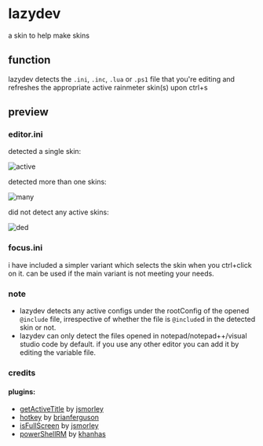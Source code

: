 # lazydev
a skin to help make skins

## function
lazydev detects the `.ini`, `.inc`, `.lua` or `.ps1` file that you're editing and refreshes the appropriate active rainmeter skin(s) upon ctrl+s

## preview
### editor.ini
detected a single skin:

![active](https://github.com/modkavartini/lazydev/assets/81793953/ef654368-4bc1-4397-b1ee-f5d06fedb03b)

detected more than one skins:

![many](https://github.com/modkavartini/lazydev/assets/81793953/573df7af-9c27-44a9-8e18-906ec065facf)

did not detect any active skins:

![ded](https://github.com/modkavartini/lazydev/assets/81793953/1d0e9b5e-45d2-4853-aad7-bbae8d606ddd)

### focus.ini
i have included a simpler variant which selects the skin when you ctrl+click on it. can be used if the main variant is not meeting your needs.

### note
* lazydev detects any active configs under the rootConfig of the opened `@include` file, irrespective of whether the file is `@include`d in the detected skin or not.
* lazydev can only detect the files opened in notepad/notepad++/visual studio code by default. if you use any other editor you can add it by editing the variable file.

### credits
#### plugins:
* [getActiveTitle](https://forum.rainmeter.net/viewtopic.php?t=33146) by [jsmorley](https://github.com/jsmorley)
* [hotkey](https://github.com/brianferguson/HotKey.dll) by [brianferguson](https://github.com/brianferguson)
* [isFullScreen](https://forum.rainmeter.net/viewtopic.php?t=28305) by [jsmorley](https://github.com/jsmorley)
* [powerShellRM](https://forum.rainmeter.net/viewtopic.php?t=29095) by [khanhas](https://github.com/khanhas)
